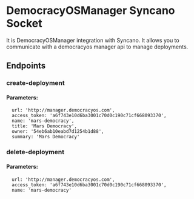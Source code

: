 # DemocracyOSManager Syncano Socket

It is DemocracyOSManager integration with Syncano. It allows you to communicate with a democracyos manager api to manage deployments.

## Endpoints

### create-deployment

#### Parameters:

      url: 'http://manager.democracyos.com',
      access_token: 'a6f743e10d6ba3001c70d0c190c71cf668093370',
      name: 'mars-democracy',
      title: 'Mars Democracy',
      owner: '54eb6ab10eabd7d1254b1d88',
      summary: 'Mars Democracy'


### delete-deployment

#### Parameters:

      url: 'http://manager.democracyos.com',
      access_token: 'a6f743e10d6ba3001c70d0c190c71cf668093370',
      name: 'mars-democracy'

